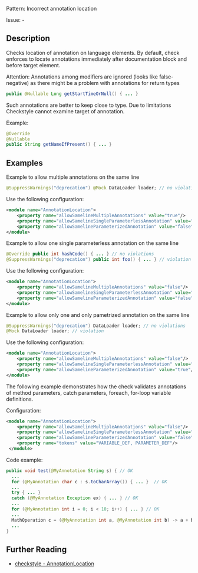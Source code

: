 Pattern: Incorrect annotation location

Issue: -

## Description

Checks location of annotation on language elements. By default, check enforces to locate annotations immediately after documentation block and before target element.

Attention: Annotations among modifiers are ignored (looks like false-negative) as there might be a problem with annotations for return types 


```java
public @Nullable Long getStartTimeOrNull() { ... }
```

Such annotations are better to keep close to type. Due to limitations Checkstyle cannot examine target of annotation. 

Example: 


```java
@Override
@Nullable
public String getNameIfPresent() { ... }
```
        

## Examples

Example to allow multiple annotations on the same line 


```java
@SuppressWarnings("deprecation") @Mock DataLoader loader; // no violations
```
        

Use the following configuration: 


```xml
<module name="AnnotationLocation">
    <property name="allowSamelineMultipleAnnotations" value="true"/>
    <property name="allowSamelineSingleParameterlessAnnotation" value="false"/>
    <property name="allowSamelineParameterizedAnnotation" value="false"/>
</module>
```
        

Example to allow one single parameterless annotation on the same line 


```java
@Override public int hashCode() { ... } // no violations
@SuppressWarnings("deprecation") public int foo() { ... } // violation
```
        

Use the following configuration: 


```xml
<module name="AnnotationLocation">
    <property name="allowSamelineMultipleAnnotations" value="false"/>
    <property name="allowSamelineSingleParameterlessAnnotation" value="true"/>
    <property name="allowSamelineParameterizedAnnotation" value="false"/>
</module>
```
        

Example to allow only one and only pametrized annotation on the same line 


```java
@SuppressWarnings("deprecation") DataLoader loader; // no violations
@Mock DataLoader loader; // violation
```
        

Use the following configuration: 


```xml
<module name="AnnotationLocation">
    <property name="allowSamelineMultipleAnnotations" value="false"/>
    <property name="allowSamelineSingleParameterlessAnnotation" value="false"/>
    <property name="allowSamelineParameterizedAnnotation" value="true"/>
</module>
```
        

The following example demonstrates how the check validates annotations of method parameters, catch parameters, foreach, for-loop variable definitions. 

Configuration:


```xml
<module name="AnnotationLocation">
    <property name="allowSamelineMultipleAnnotations" value="false"/>
    <property name="allowSamelineSingleParameterlessAnnotation" value="false"/>
    <property name="allowSamelineParameterizedAnnotation" value="false"/>
    <property name="tokens" value="VARIABLE_DEF, PARAMETER_DEF"/>
 </module>
```
       

Code example:


```java
public void test(@MyAnnotation String s) { // OK
  ...
  for (@MyAnnotation char c : s.toCharArray()) { ... }  // OK
  ...
  try { ... }
  catch (@MyAnnotation Exception ex) { ... } // OK
  ...
  for (@MyAnnotation int i = 0; i < 10; i++) { ... } // OK
  ...
  MathOperation c = (@MyAnnotation int a, @MyAnnotation int b) -> a + b; // OK
  ...
}
```

## Further Reading

* [checkstyle - AnnotationLocation](https://checkstyle.sourceforge.io/checks/annotation/annotationlocationmostcases/annotationlocationmostcases.html#AnnotationLocation)
